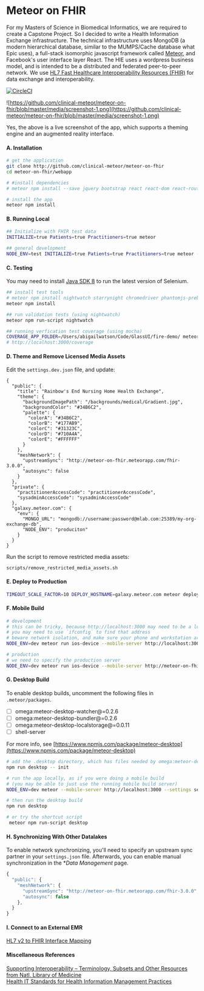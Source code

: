 # Meteor on FHIR
For my Masters of Science in Biomedical Informatics, we are required to create a Capstone Project.  So I decided to write a Health Information Exchange infrastructure.  The technical infrastructure uses MongoDB (a modern hierarchical database, similar to the MUMPS/Cache database what Epic uses), a full-stack isomorphic javascript framework called [Meteor](https://www.meteor.com/), and Facebook's user interface layer React.  The HIE uses a wordpress business model, and is intended to be a distributed and federated peer-to-peer network.  We use [HL7 Fast Healthcare Interoperability Resources (FHIR)](https://www.hl7.org/fhir/) for data exchange and interoperability.  

[![CircleCI](https://circleci.com/gh/clinical-meteor/meteor-on-fhir/tree/master.svg?style=svg)](https://circleci.com/gh/clinical-meteor/meteor-on-fhir/tree/master)  


![https://github.com/clinical-meteor/meteor-on-fhir/blob/master/media/screenshot-1.png](https://github.com/clinical-meteor/meteor-on-fhir/blob/master/media/screenshot-1.png)

Yes, the above is a live screenshot of the app, which supports a theming engine and an augmented reality interface.

#### A. Installation  

```sh
# get the application
git clone http://github.com/clinical-meteor/meteor-on-fhir
cd meteor-on-fhir/webapp

# #install dependencies
# meteor npm install --save jquery bootstrap react react-dom react-router react-bootstrap react-komposer react-router-bootstrap faker jquery-validation react-addons-css-transition-group react-addons-pure-render-mixin react-mixin faker react-highcharts eslint-plugin-react eslint-plugin-meteor eslint-config-eslint react-scroll-box

# install the app
meteor npm install
```


#### B. Running Local

```sh
## Initialize with FHIR test data
INITIALIZE=true Patients=true Practitioners=true meteor

## general development
NODE_ENV=test INITIALIZE=true Patients=true Practitioners=true meteor --settings settings.dev.json
```


#### C. Testing    
You may need to install [Java SDK 8](http://www.oracle.com/technetwork/java/javase/downloads/jdk8-downloads-2133151.html) to run the latest version of Selenium.

```sh
## install test tools
# meteor npm install nightwatch starrynight chromedriver phantomjs-prebuilt selenium-standalone-jar
meteor npm install

## run validation tests (using nightwatch)
meteor npm run-script nightwatch

## running verfication test coverage (using mocha)
COVERAGE_APP_FOLDER=/Users/abigailwatson/Code/GlassUI/fire-demo/ meteor npm run-script coverage
# http://localhost:3000/coverage
```

#### D. Theme and Remove Licensed Media Assets
Edit the `settings.dev.json` file, and update:
```
{
  "public": {
    "title": "Rainbow's End Nursing Home Health Exchange",
    "theme": {
      "backgroundImagePath": "/backgrounds/medical/Gradient.jpg",
      "backgroundColor": "#34B6C2",
      "palette": {
        "colorA": "#34B6C2",
        "colorB": "#177AB9",
        "colorC": "#31323C",
        "colorD": "#710A4A",
        "colorE": "#FFFFFF"
      }
    },
    "meshNetwork": {
      "upstreamSync": "http://meteor-on-fhir.meteorapp.com/fhir-3.0.0", 
      "autosync": false
    }    
  },
  "private": {
    "practitionerAccessCode": "practitionerAccessCode",
    "sysadminAccessCode": "sysadminAccessCode"
  },
  "galaxy.meteor.com": {
    "env": {
      "MONGO_URL": "mongodb://username:password@mlab.com:25389/my-org-exchange-db",
      "NODE_ENV": "produciton"
    }
  }  
}
```

Run the script to remove restricted media assets:
```
scripts/remove_restricted_media_assets.sh
```

#### E. Deploy to Production  

```sh
TIMEOUT_SCALE_FACTOR=10 DEPLOY_HOSTNAME=galaxy.meteor.com meteor deploy my-org-exchange.meteorapp.com --settings settings.dev.json
```   

#### F. Mobile Build   

```sh
# development
# this can be tricky, because http://localhost:3000 may need to be a local IP address
# you may need to use `ifconfig` to find that address
# beware network isolation, and make sure your phone and workstation are on the same network
NODE_ENV=dev meteor run ios-device --mobile-server http://localhost:3000 --settings settings.dev.json

# production
# we need to specify the production server
NODE_ENV=dev meteor run ios-device --mobile-server http://meteor-on-fhir.meteorapp.com --settings settings.dev.json
```    


#### G. Desktop Build   
To enable desktop builds, uncomment the following files in `.meteor/packages`.

- [ ] omega:meteor-desktop-watcher@=0.2.6
- [ ] omega:meteor-desktop-bundler@=0.2.6
- [ ] omega:meteor-desktop-localstorage@=0.0.11
- [ ] shell-server

For more info, see [https://www.npmjs.com/package/meteor-desktop](https://www.npmjs.com/package/meteor-desktop)

```sh
# add the .desktop directory, which has files needed by omega:meteor-desktop
npm run desktop -- init

# run the app locally, as if you were doing a mobile build
# (you may be able to just use the running mobile build server)
NODE_ENV=dev meteor --mobile-server http://localhost:3000 --settings settings.dev.json

# then run the desktop build
npm run desktop

# or try the shortcut script
 meteor npm run-script desktop
```    


#### H. Synchronizing With Other Datalakes  

To enable network synchronizing, you'll need to specify an upstream sync partner in your `settings.json` file.  Afterwards, you can enable manual synchronization in the **Data Management* page.  

```javascript
{
  "public": {
    "meshNetwork": {
      "upstreamSync": "http://meteor-on-fhir.meteorapp.com/fhir-3.0.0", 
      "autosync": false
    },
  }
}
```

#### I. Connect to an External EMR   
[HL7 v2 to FHIR Interface Mapping](https://medium.com/@awatson1978/hl7-v2-to-fhir-interface-mapping-f83c6ecf6bee)  


#### Miscellaneous References    
[Supporting Interoperability – Terminology, Subsets and Other Resources from Natl. Library of Medicine](https://www.nlm.nih.gov/hit_interoperability.html)  
[Health IT Standards for Health Information Management Practices](http://ihe.net/uploadedFiles/Documents/ITI/IHE_ITI_WP_HITStdsforHIMPratices_Rev1.1_2015-09-18.pdf)  









